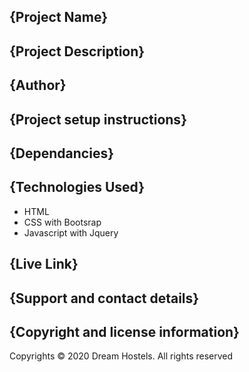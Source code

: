 ## {Project Name}

## {Project Description}

## {Author}

## {Project setup instructions}

## {Dependancies}

## {Technologies Used}
* HTML
* CSS with Bootsrap
* Javascript with Jquery
## {Live Link}

## {Support and contact details}

## {Copyright and license information}
Copyrights © 2020 Dream Hostels. All rights reserved

